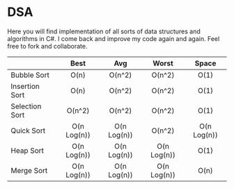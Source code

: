 # DSA
Here you will find implementation of all sorts of data structures and algorithms in C#. I come back and improve my code again and again. Feel free to fork and collaborate.

|                 | Best        | Avg         | Worst       | Space       |
| ----------------|:-----------:|:-----------:|:-----------:|:-----------:|
| Bubble Sort     | O(n)        | O(n^2)      | O(n^2)      | O(1)        |
| Insertion Sort  | O(n)        | O(n^2)      | O(n^2)      | O(1)        |
| Selection Sort  | O(n^2)      | O(n^2)      | O(n^2)      | O(1)        |
| Quick Sort      | O(n Log(n)) | O(n Log(n)) | O(n^2)      | O(n Log(n)) |
| Heap Sort       | O(n Log(n)) | O(n Log(n)) | O(n Log(n)) | O(1)        |
| Merge Sort      | O(n Log(n)) | O(n Log(n)) | O(n Log(n)) | O(n)        |
